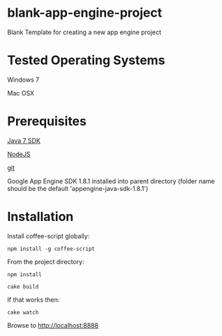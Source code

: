 blank-app-engine-project
========================

Blank Template for creating a new app engine project

# Tested Operating Systems

Windows 7

Mac OSX

# Prerequisites

[Java 7 SDK](http://www.oracle.com/technetwork/java/javase/downloads/jdk7-downloads-1880260.html)

[NodeJS](http://nodejs.org/)

[git](http://git-scm.com/downloads)

Google App Engine SDK 1.8.1 installed into parent directory
(folder name should be the default 'appengine-java-sdk-1.8.1')

# Installation

Install coffee-script globally:

    npm install -g coffee-script

From the project directory:

    npm install

    cake build

If that works then:

    cake watch

Browse to [http://localhost:8888](http://localhost:8888)
